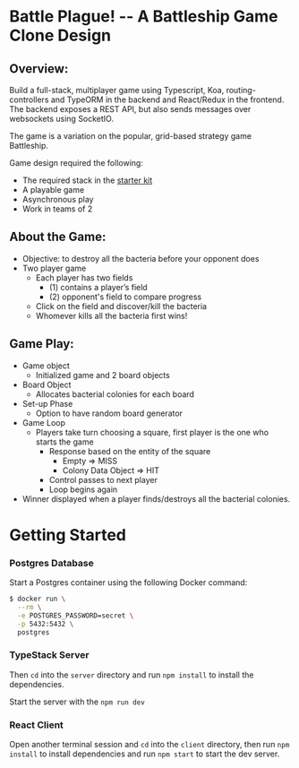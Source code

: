 # Battle Plague! -- A Battleship Game Clone Design

## Overview: 
Build a full-stack, multiplayer game using Typescript, Koa, routing-controllers and TypeORM in the backend and React/Redux in the frontend. The backend exposes a REST API, but also sends messages over websockets using SocketIO. 

The game is a variation on the popular, grid-based strategy game Battleship. 

Game design required the following: 
- The required stack in the [starter kit](https://readest.codaisseur.com/courses/advanced-bootcamp/12-games-project/01-starter)
- A playable game
- Asynchronous play
- Work in teams of 2

## About the Game:
- Objective: to destroy all the bacteria before your opponent does
- Two player game
    - Each player has two fields
        - (1) contains a player’s field
        - (2) opponent's field to compare progress
    - Click on the field and discover/kill the bacteria 
    - Whomever kills all the bacteria first wins!

## Game Play: 
- Game object 
    - Initialized game and 2 board objects
- Board Object
    - Allocates bacterial colonies for each board
- Set-up Phase
    - Option to have random board generator
- Game Loop
    - Players take turn choosing a square, first player is the one who starts the game
        - Response based on the entity of the square
            - Empty => MISS
            - Colony Data Object => HIT
        - Control passes to next player
        - Loop begins again
- Winner displayed when a player finds/destroys all the bacterial colonies.

# Getting Started

### Postgres Database

Start a Postgres container using the following Docker command:

```bash
$ docker run \
  --rm \
  -e POSTGRES_PASSWORD=secret \
  -p 5432:5432 \
  postgres
```

### TypeStack Server

Then `cd` into the `server` directory and run `npm install` to install the dependencies.

Start the server with the `npm run dev`

### React Client

Open another terminal session and `cd` into the `client` directory, then run `npm install` to install dependencies and run `npm start` to start the dev server.
